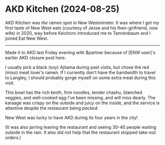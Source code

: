 # AKD Kitchen (2024-08-25)

AKD Kitchen was _the_ ramen spot in New Westminster. It was where I got my first taste of New West eats (courtesy of Jesse and his then-girlfriend, now wife) in 2020, way before Keichoro introduced me to Tannenbaum and I joined Eat New West.

---

Made it to AKD last Friday evening with $partner because of [ENW user]'s earlier AKD closure post here.

I usually pick a black (soy) Ajitama during past visits, but chose the red (miso) meat lover's ramen. If I currently don't have the bandwidth to travel to Langley, I should probably gorge myself on some extra meat during this visit.

This bowl has the rich broth, firm noodles, tender chashu, blanched veggies, and well-cooked egg I've been missing..and will miss dearly. The karaage was crispy on the outside and juicy on the inside, and the service is attentive despite the restaurant being _packed_.

New West was lucky to have AKD during its four years in the city!

(It was also jarring leaving the restaurant and seeing 30-40 people waiting outside in the rain. It also did not help that the restaurant stopped take-out orders.)